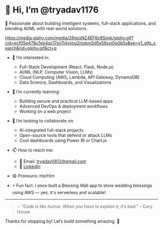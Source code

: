 # 👋 Hi, I’m @tryadav1176

🎯 Passionate about building intelligent systems, full-stack applications, and blending AI/ML with real-world solutions.

https://media.giphy.com/media/26gssNZ4EF6c8Simk/giphy.gif?cid=ecf05e478u1eb4qc17sjj7l4xjmu2mxkm5d5x58sni0p0b5s&ep=v1_gifs_search&rid=giphy.gif&ct=g

- 👀 I’m interested in:
  - Full-Stack Development (React, Flask, Node.js)
  - AI/ML (NLP, Computer Vision, LLMs)
  - Cloud Computing (AWS, Lambda, API Gateway, DynamoDB)
  - Data Science, Dashboards, and Visualizations

- 🌱 I’m currently learning:
  - Building secure and practical LLM-based apps
  - Advanced DevOps & deployment workflows
  - Working on a web project 

- 💞️ I’m looking to collaborate on:
  - AI-integrated full-stack projects
  - Open-source tools that defend or attack LLMs 
  - Cool dashboards using Power BI or Chart.js

- 📫 How to reach me:
  - 📧 Email: tryadav0812@gmail.com 
  - 💼 [LinkedIn](https://www.linkedin.com/in/tejasyadav1512) 

- 😄 Pronouns: He/Him

- ⚡ Fun fact: I once built a Blessing Wall app to store wedding blessings using AWS — yes, it's serverless and scalable!

---

> 💡 *“Code is like humor. When you have to explain it, it’s bad.”* – Cory House

Thanks for stopping by! Let’s build something amazing. 🚀



<!--
**tryadav1176/tryadav1176** is a ✨ _special_ ✨ repository because its `README.md` (this file) appears on your GitHub profile.

Here are some ideas to get you started:

- 🔭 I’m currently working on ...
- 🌱 I’m currently learning ...
- 👯 I’m looking to collaborate on ...
- 🤔 I’m looking for help with ...
- 💬 Ask me about ...
- 📫 How to reach me: ...
- 😄 Pronouns: ...
- ⚡ Fun fact: ...
-->
